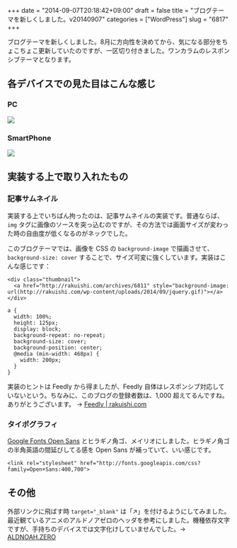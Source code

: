 +++
date = "2014-09-07T20:18:42+09:00"
draft = false
title = "ブログテーマを新しくしました。v20140907"
categories = ["WordPress"]
slug = "6817"
+++

ブログテーマを新しくしました。8月に方向性を決めてから、気になる部分をちょこちょこ更新していたのですが、一区切り付きました。ワンカラムのレスポンシブテーマとなります。

## 各デバイスでの見た目はこんな感じ

### PC

![](/images/2014/09/6817_1.png)

### SmartPhone

![](/images/2014/09/6817_2.png)

## 実装する上で取り入れたもの

### 記事サムネイル

実装する上でいちばん拘ったのは、記事サムネイルの実装です。普通ならば、`img` タグに画像のソースを突っ込むのですが、その方法では画面サイズが変わった時の自由度が低くなるのがネックでした。

このブログテーマでは、画像を CSS の `background-image` で描画させて、`background-size: cover` することで、サイズ可変に強くしています。実装はこんな感じです：

```
<div class="thumbnail">
  <a href="http://rakuishi.com/archives/6811" style="background-image: url(http://rakuishi.com/wp-content/uploads/2014/09/jquery.gif)"></a>
</div>
```

```
a {
  width: 100%;
  height: 125px;
  display: block;
  background-repeat: no-repeat;
  background-size: cover;
  background-position: center;
  @media (min-width: 468px) {
    width: 200px;
  }
}
```

実装のヒントは Feedly から得ましたが、Feedly 自体はレスポンシブ対応していないという。ちなみに、このブログの登録者数は、1,000 超えてるんですね。ありがとうございます。 → [Feedly | rakuishi.com](http://feedly.com/index.html#subscription%2Ffeed%2Fhttp%3A%2F%2Frakuishi.com%2Ffeed%2F)

### タイポグラフィ

[Google Fonts Open Sans](http://www.google.com/fonts/specimen/Open+Sans) とヒラギノ角ゴ、メイリオにしました。ヒラギノ角ゴの半角英語の間延びしてる感を Open Sans が補っていて、いい感じです。

```
<link rel="stylesheet" href="http://fonts.googleapis.com/css?family=Open+Sans:400,700">
```

## その他

外部リンクに飛ばす時 `target="_blank"` は「↗」を付けるようにしてみました。最近観ているアニメのアルドノアゼロのヘッダを参考にしました。機種依存文字ですが、手持ちのデバイスでは文字化けしていませんでした。→ [ALDNOAH.ZERO](http://www.aldnoahzero.com/)
